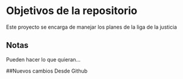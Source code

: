 # Objetivos de la repositorio

Este proyecto se encarga de manejar los planes de la liga de la justicia


## Notas
Pueden hacer lo que quieran...

##Nuevos cambios
Desde Github

